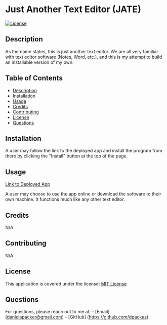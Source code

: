 # Just Another Text Editor (JATE)

[![License](https://img.shields.io/badge/License-MIT-yellow.svg)](https://opensource.org/licenses/MIT)

## Description

As the name states, this is just another text editor. We are all very familiar with text editor software (Notes, Word, etc.), and this is my attempt to build an installable version of my own.

## Table of Contents

- [Description](#description)
- [Installation](#installation)
- [Usage](#usage)
- [Credits](#credits)
- [Contributing](#contributing)
- [License](#license)
- [Questions](#questions)

## Installation

A user may follow the link to the deployed app and install the program from there by clicking the "Install" button at the top of the page.

## Usage

[Link to Deployed App](https://drive.google.com/file/d/1zSXVxDDH1fl7F3wUtTgnmI9XUj-znF4k/view)

A user may choose to use the app online or download the software to their own machine. It functions much like any other text editor.

## Credits

N/A

## Contributing

N/A

## License

This application is covered under the license: [MIT License](https://opensource.org/licenses/MIT)

## Questions

For questions, please reach out to me at: - [Email] (danielapacker@gmail.com) - [GitHub] (https://github.com/dpackaz)
